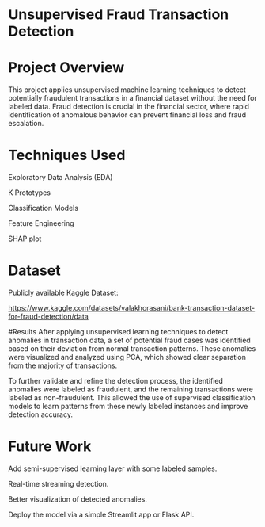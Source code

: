 # Unsupervised Fraud Transaction Detection
# Project Overview
This project applies unsupervised machine learning techniques to detect potentially fraudulent transactions in a financial dataset without the need for labeled data. Fraud detection is crucial in the financial sector, where rapid identification of anomalous behavior can prevent financial loss and fraud escalation.
# Techniques Used

Exploratory Data Analysis (EDA)

K Prototypes

Classification Models

Feature Engineering

SHAP plot

# Dataset
Publicly available Kaggle Dataset:

https://www.kaggle.com/datasets/valakhorasani/bank-transaction-dataset-for-fraud-detection/data

#Results
After applying unsupervised learning techniques to detect anomalies in transaction data, a set of potential fraud cases was identified based on their deviation from normal transaction patterns. These anomalies were visualized and analyzed using PCA, which showed clear separation from the majority of transactions.

To further validate and refine the detection process, the identified anomalies were labeled as fraudulent, and the remaining transactions were labeled as non-fraudulent. This allowed the use of supervised classification models to learn patterns from these newly labeled instances and improve detection accuracy.

# Future Work

Add semi-supervised learning layer with some labeled samples.

Real-time streaming detection.

Better visualization of detected anomalies.

Deploy the model via a simple Streamlit app or Flask API.



